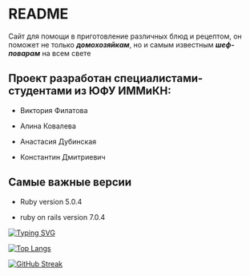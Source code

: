 # README

Сайт для помощи в приготовление различных блюд и рецептом, он поможет не только ***домохозяйкам***, но и самым известным ***шеф-поварам*** на всем свете

## Проект разработан специалистами-студентами из ЮФУ ИММиКН:

+ Виктория Филатова

+ Алина Ковалева

+ Анастасия Дубинская 

+ Константин Дмитриевич

## Самые важные версии 

* Ruby version 5.0.4

* ruby on rails version 7.0.4

[![Typing SVG](https://readme-typing-svg.herokuapp.com?color=%2336BCF7&lines=Computer+science+student)](https://git.io/typing-svg)

[![Top Langs](https://github-readme-stats.vercel.app/api/top-langs/?username=Kosten-73)](https://github.com/anuraghazra/github-readme-stats)


[![GitHub Streak](https://github-readme-streak-stats.herokuapp.com/?user=Kosten-73)](https://git.io/streak-stats)
